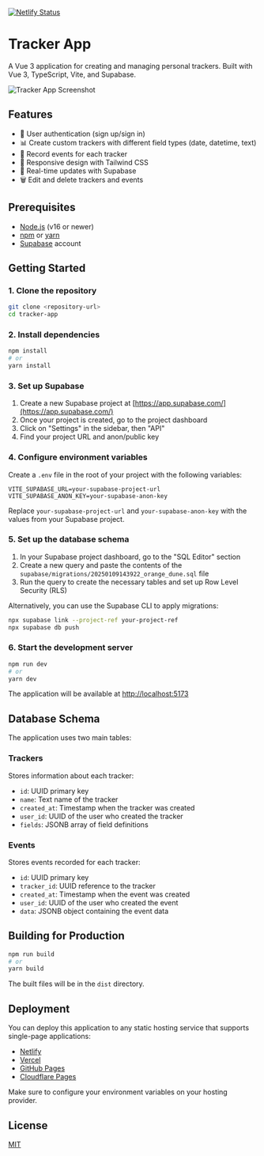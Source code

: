 [![Netlify Status](https://api.netlify.com/api/v1/badges/0026d86e-8d94-44dd-9c4c-a91ea9950d76/deploy-status?branch=main)](https://app.netlify.com/sites/trackers-mlg/deploys)

# Tracker App

A Vue 3 application for creating and managing personal trackers. Built with Vue 3, TypeScript, Vite, and Supabase.

![Tracker App Screenshot](https://github.com/user-attachments/assets/0a63f285-8d68-4967-830b-46c4e26d4c9f)


## Features

- 🔐 User authentication (sign up/sign in)
- 📊 Create custom trackers with different field types (date, datetime, text)
- 📝 Record events for each tracker
- 📱 Responsive design with Tailwind CSS
- 🔄 Real-time updates with Supabase
- 🗑️ Edit and delete trackers and events

## Prerequisites

- [Node.js](https://nodejs.org/) (v16 or newer)
- [npm](https://www.npmjs.com/) or [yarn](https://yarnpkg.com/)
- [Supabase](https://supabase.com/) account

## Getting Started

### 1. Clone the repository

```bash
git clone <repository-url>
cd tracker-app
```

### 2. Install dependencies

```bash
npm install
# or
yarn install
```

### 3. Set up Supabase

1. Create a new Supabase project at [https://app.supabase.com/](https://app.supabase.com/)
2. Once your project is created, go to the project dashboard
3. Click on "Settings" in the sidebar, then "API"
4. Find your project URL and anon/public key

### 4. Configure environment variables

Create a `.env` file in the root of your project with the following variables:

```
VITE_SUPABASE_URL=your-supabase-project-url
VITE_SUPABASE_ANON_KEY=your-supabase-anon-key
```

Replace `your-supabase-project-url` and `your-supabase-anon-key` with the values from your Supabase project.

### 5. Set up the database schema

1. In your Supabase project dashboard, go to the "SQL Editor" section
2. Create a new query and paste the contents of the `supabase/migrations/20250109143922_orange_dune.sql` file
3. Run the query to create the necessary tables and set up Row Level Security (RLS)

Alternatively, you can use the Supabase CLI to apply migrations:

```bash
npx supabase link --project-ref your-project-ref
npx supabase db push
```

### 6. Start the development server

```bash
npm run dev
# or
yarn dev
```

The application will be available at [http://localhost:5173](http://localhost:5173)

## Database Schema

The application uses two main tables:

### Trackers

Stores information about each tracker:

- `id`: UUID primary key
- `name`: Text name of the tracker
- `created_at`: Timestamp when the tracker was created
- `user_id`: UUID of the user who created the tracker
- `fields`: JSONB array of field definitions

### Events

Stores events recorded for each tracker:

- `id`: UUID primary key
- `tracker_id`: UUID reference to the tracker
- `created_at`: Timestamp when the event was created
- `user_id`: UUID of the user who created the event
- `data`: JSONB object containing the event data

## Building for Production

```bash
npm run build
# or
yarn build
```

The built files will be in the `dist` directory.

## Deployment

You can deploy this application to any static hosting service that supports single-page applications:

- [Netlify](https://www.netlify.com/)
- [Vercel](https://vercel.com/)
- [GitHub Pages](https://pages.github.com/)
- [Cloudflare Pages](https://pages.cloudflare.com/)

Make sure to configure your environment variables on your hosting provider.

## License

[MIT](LICENSE)
